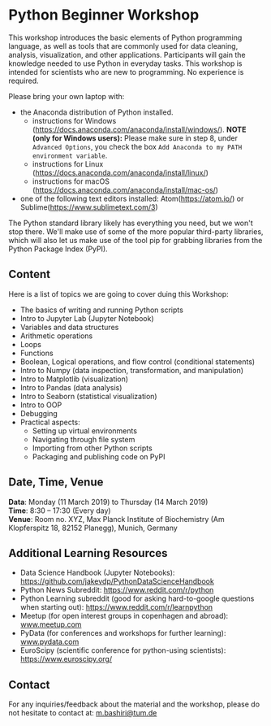 # Python Beginner Workshop
This workshop introduces the basic elements of Python programming language, as well as tools that are commonly used for data cleaning, analysis, visualization, and other applications. Participants will gain the knowledge needed to use Python in everyday tasks. This workshop is intended for scientists who are new to programming. No experience is required.

Please bring your own laptop with:

- the Anaconda distribution of Python installed.
    - instructions for Windows (https://docs.anaconda.com/anaconda/install/windows/). **NOTE (only for Windows users):** Please make sure in step 8, under `Advanced Options`, you check the box `Add Anaconda to my PATH environment variable`.
    - instructions for Linux (https://docs.anaconda.com/anaconda/install/linux/)
    - instructions for macOS (https://docs.anaconda.com/anaconda/install/mac-os/)
- one of the following text editors installed: Atom(https://atom.io/) or Sublime(https://www.sublimetext.com/3)

The Python standard library likely has everything you need, but we won't stop there. We'll make use of some of the more popular third-party libraries, which will also let us make use of the tool pip for grabbing libraries from the Python Package Index (PyPI).


## Content
Here is a list of topics we are going to cover duing this Workshop:
- The basics of writing and running Python scripts
- Intro to Jupyter Lab (Jupyter Notebook)
- Variables and data structures
- Arithmetic operations
- Loops
- Functions
- Boolean, Logical operations, and flow control (conditional statements)
- Intro to Numpy (data inspection, transformation, and manipulation)
- Intro to Matplotlib (visualization)
- Intro to Pandas (data analysis)
- Intro to Seaborn (statistical visualization)
- Intro to OOP
- Debugging
- Practical aspects:
    - Setting up virtual environments
    - Navigating through file system
    - Importing from other Python scripts
    - Packaging and publishing code on PyPI


## Date, Time, Venue
**Data**: Monday (11 March 2019) to Thursday (14 March 2019) <br>
**Time**: 8:30 – 17:30 (Every day) <br>
**Venue**: Room no. XYZ, Max Planck Institute of Biochemistry (Am Klopferspitz 18, 82152 Planegg), Munich, Germany


## Additional Learning Resources

- Data Science Handbook (Jupyter Notebooks): https://github.com/jakevdp/PythonDataScienceHandbook
- Python News Subreddit: https://www.reddit.com/r/python
- Python Learning subreddit (good for asking hard-to-google questions when starting out): https://www.reddit.com/r/learnpython
- Meetup (for open interest groups in copenhagen and abroad): www.meetup.com
- PyData (for conferences and workshops for further learning): www.pydata.com
- EuroScipy (scientific conference for python-using scientists): https://www.euroscipy.org/


## Contact
For any inquiries/feedback about the material and the workshop, please do not hesitate to contact at: m.bashiri@tum.de
